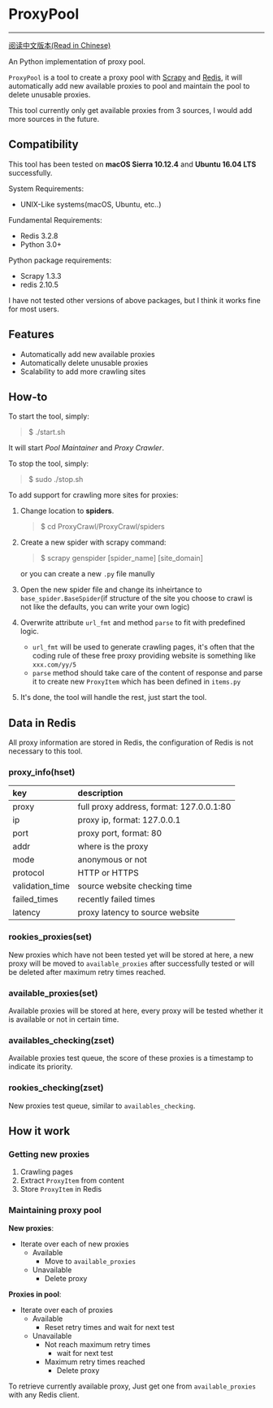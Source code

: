 # ProxyPool

---
[阅读中文版本(Read in Chinese)](README_CN.md)

An Python implementation of proxy pool.

`ProxyPool` is a tool to create a proxy pool with [Scrapy](https://scrapy.org) and [Redis](http://redis.io), it will automatically add new available proxies to pool and maintain the pool to delete unusable proxies.

This tool currently only get available proxies from 3 sources, I would add more sources in the future.

## Compatibility

This tool has been tested on **macOS Sierra 10.12.4** and **Ubuntu 16.04 LTS** successfully.

System Requirements:

* UNIX-Like systems(macOS, Ubuntu, etc..)

Fundamental Requirements:

* Redis 3.2.8
* Python 3.0+

Python package requirements:

* Scrapy 1.3.3
* redis 2.10.5

I have not tested other versions of above packages, but I think it works fine for most users.

## Features

* Automatically add new available proxies
* Automatically delete unusable proxies
* Scalability to add more crawling sites

## How-to

To start the tool, simply:
> $ ./start.sh

It will start *Pool Maintainer* and *Proxy Crawler*.

To stop the tool, simply:
> $ sudo ./stop.sh

To add support for crawling more sites for proxies:

1. Change location to **spiders**.

	> $ cd ProxyCrawl/ProxyCrawl/spiders

2. Create a new spider with scrapy command:

	> $ scrapy genspider [spider_name] [site_domain]

	or you can create a new `.py` file manully

3. Open the new spider file and change its inheirtance to `base_spider.BaseSpider`(if structure of the site you choose to crawl is not like the defaults, you can write your own logic)

4. Overwrite attribute `url_fmt` and method `parse` to fit with predefined logic.
	* `url_fmt` will be used to generate crawling pages, it's often that the coding rule of these free proxy providing website is something like `xxx.com/yy/5`
	* `parse` method should take care of the content of response and parse it to create new `ProxyItem` which has been defined in `items.py`

5. It's done, the tool will handle the rest, just start the tool.

## Data in Redis

All proxy information are stored in Redis, the configuration of Redis is not necessary to this tool.

### proxy_info(hset)

key|description
:---|:---
proxy|full proxy address, format: 127.0.0.1:80
ip|proxy ip, format: 127.0.0.1
port|proxy port, format: 80
addr|where is the proxy
mode|anonymous or not
protocol| HTTP or HTTPS
validation_time|source website checking time
failed_times|recently failed times
latency|proxy latency to source website

### rookies_proxies(set)

New proxies which have not been tested yet will be stored at here, a new proxy will be moved to `available_proxies` after successfully tested or will be deleted after maximum retry times reached.

### available_proxies(set)

Available proxies will be stored at here, every proxy will be tested whether it is available or not in certain time.

### availables_checking(zset)

Available proxies test queue, the score of these proxies is a timestamp to indicate its priority.

### rookies_checking(zset)

New proxies test queue, similar to `availables_checking`.

## How it work

### Getting new proxies

1. Crawling pages
2. Extract `ProxyItem` from content
3. Store `ProxyItem` in Redis

### Maintaining proxy pool

**New proxies**:

* Iterate over each of new proxies
	* Available	
		* Move to `available_proxies`
	* Unavailable 
		* Delete proxy

**Proxies in pool**:

* Iterate over each of proxies
	* Available	
		* Reset retry times and wait for next test
	* Unavailable 
		* Not reach maximum retry times
			* wait for next test
		* Maximum retry times reached
			* Delete proxy

To retrieve currently available proxy, Just get one from `available_proxies` with any Redis client.